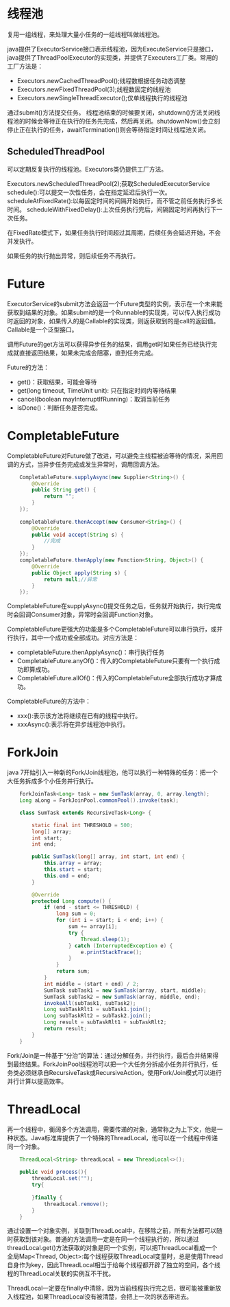 # 线程池
复用一组线程，来处理大量小任务的一组线程叫做线程池。

java提供了ExecutorService接口表示线程池，因为ExecuteService只是接口，java提供了ThreadPoolExecutor的实现类，并提供了Executers工厂类。常用的工厂方法是：
- Executors.newCachedThreadPool();线程数根据任务动态调整
- Executors.newFixedThreadPool(3);线程数固定的线程池
- Executors.newSingleThreadExecutor();仅单线程执行的线程池

通过submit()方法提交任务。
线程池结束的时候要关闭，shutdown()方法关闭线程池的时候会等待正在执行的任务先完成，然后再关闭。shutdownNow()会立刻停止正在执行的任务，awaitTermination()则会等待指定时间让线程池关闭。

## ScheduledThreadPool
可以定期反复执行的线程池。Executors类仍提供工厂方法。

Executors.newScheduledThreadPool(2);获取ScheduledExecutorService
schedule():可以提交一次性任务，会在指定延迟后执行一次。
scheduleAtFixedRate():以每固定时间的间隔开始执行，而不管之前任务执行多长时间。
scheduleWithFixedDelay():上次任务执行完后，间隔固定时间再执行下一次任务。

在FixedRate模式下，如果任务执行时间超过其周期，后续任务会延迟开始，不会并发执行。

如果任务的执行抛出异常，则后续任务不再执行。

# Future
ExecutorService的submit方法会返回一个Future类型的实例，表示在一个未来能获取到结果的对象。如果submit的是一个Runnable的实现类，可以传入执行成功时返回的对象，如果传入的是Callable的实现类，则返获取到的是call的返回值。Callable是一个泛型接口。

调用Future的get方法可以获得异步任务的结果，调用get时如果任务已经执行完成就直接返回结果，如果未完成会阻塞，直到任务完成。

Future的方法：
- get()：获取结果，可能会等待
- get(long timeout, TimeUnit unit): 只在指定时间内等待结果
- cancel(boolean mayInterruptIfRunning)：取消当前任务
- isDone()：判断任务是否完成。

# CompletableFuture
CompletableFuture对Future做了改进，可以避免主线程被迫等待的情况，采用回调的方式，当异步任务完成或发生异常时，调用回调方法。
```java
    CompletableFuture.supplyAsync(new Supplier<String>() {
        @Override
        public String get() {
            return "";
        }
    });
    
    completableFuture.thenAccept(new Consumer<String>() {
        @Override
        public void accept(String s) {
            //完成
        }
    });
    completableFuture.thenApply(new Function<String, Object>() {
        @Override
        public Object apply(String s) {
            return null;//异常
        }
    });
```

CompletableFuture在supplyAsync()提交任务之后，任务就开始执行，执行完成时会回调Consumer对象，异常时会回调Function对象。

CompletableFuture更强大的功能是多个CompletableFuture可以串行执行，或并行执行，其中一个成功或全部成功。对应方法是：
- completableFuture.thenApplyAsync()：串行执行任务
- CompletableFuture.anyOf()：传入的CompletableFuture只要有一个执行成功即算成功。
- CompletableFuture.allOf()：传入的CompletableFuture全部执行成功才算成功。

CompletableFuture的方法中：
- xxx():表示该方法将继续在已有的线程中执行。
- xxxAsync():表示将在异步线程池中执行。

# ForkJoin
java 7开始引入一种新的Fork/Join线程池，他可以执行一种特殊的任务：把一个大任务拆成多个小任务并行执行。
```java
    ForkJoinTask<Long> task = new SumTask(array, 0, array.length);
    Long aLong = ForkJoinPool.commonPool().invoke(task);

    class SumTask extends RecursiveTask<Long> {

        static final int THRESHOLD = 500;
        long[] array;
        int start;
        int end;

        public SumTask(long[] array, int start, int end) {
            this.array = array;
            this.start = start;
            this.end = end;
        }

        @Override
        protected Long compute() {
            if (end - start <= THRESHOLD) {
                long sum = 0;
                for (int i = start; i < end; i++) {
                    sum += array[i];
                    try {
                        Thread.sleep(1);
                    } catch (InterruptedException e) {
                        e.printStackTrace();
                    }
                }
                return sum;
            }
            int middle = (start + end) / 2;
            SumTask subTask1 = new SumTask(array, start, middle);
            SumTask subTask2 = new SumTask(array, middle, end);
            invokeAll(subTask1, subTask2);
            Long subTaskRlt1 = subTask1.join();
            Long subTaskRlt2 = subTask2.join();
            Long result = subTaskRlt1 + subTaskRlt2;
            return result;
        }
    }
```

Fork/Join是一种基于“分治”的算法：通过分解任务，并行执行，最后合并结果得到最终结果。ForkJoinPool线程池可以把一个大任务分拆成小任务并行执行，任务类必须继承自RecursiveTask或RecursiveAction。使用Fork/Join模式可以进行并行计算以提高效率。

# ThreadLocal
再一个线程中，衡阔多个方法调用，需要传递的对象，通常称之为上下文，他是一种状态。Java标准库提供了一个特殊的ThreadLocal，他可以在一个线程中传递同一个对象。
```java
    ThreadLocal<String> threadLocal = new ThreadLocal<>();
    
    public void process(){
        threadLocal.set("");
        try{
            
        }finally {
            threadLocal.remove();
        }
    }
```
通过设置一个对象实例，关联到ThreadLocal中，在移除之前，所有方法都可以随时获取到该对象。普通的方法调用一定是在同一个线程执行的，所以通过threadLocal.get()方法获取的对象是同一个实例，可以把ThreadLocal看成一个全局Map<Thread, Object>:每个线程获取ThreadLocal变量时，总是使用Thread自身作为key，因此ThreadLocal相当于给每个线程都开辟了独立的空间，各个线程的ThreadLocal关联的实例互不干扰。

ThreadLocal一定要在finally中清除，因为当前线程执行完之后，很可能被重新放入线程池，如果ThreadLocal没有被清楚，会把上一次的状态带进去。